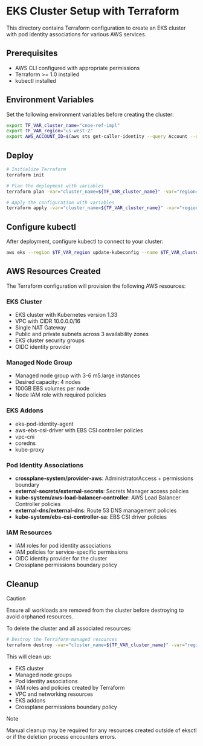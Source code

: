 # EKS Cluster Setup with Terraform

This directory contains Terraform configuration to create an EKS cluster with pod identity associations for various AWS services.

## Prerequisites

- AWS CLI configured with appropriate permissions
- Terraform >= 1.0 installed
- kubectl installed

## Environment Variables

Set the following environment variables before creating the cluster:

```bash
export TF_VAR_cluster_name="cnoe-ref-impl"
export TF_VAR_region="us-west-2"
export AWS_ACCOUNT_ID=$(aws sts get-caller-identity --query Account --output text)
```

## Deploy

```bash
# Initialize Terraform
terraform init

# Plan the deployment with variables
terraform plan -var="cluster_name=${TF_VAR_cluster_name}" -var="region=${TF_VAR_region}"

# Apply the configuration with variables
terraform apply -var="cluster_name=${TF_VAR_cluster_name}" -var="region=${TF_VAR_region}"
```

## Configure kubectl

After deployment, configure kubectl to connect to your cluster:

```bash
aws eks --region $TF_VAR_region update-kubeconfig --name $TF_VAR_cluster_name
```

## AWS Resources Created

The Terraform configuration will provision the following AWS resources:

### EKS Cluster
- EKS cluster with Kubernetes version 1.33
- VPC with CIDR 10.0.0.0/16
- Single NAT Gateway
- Public and private subnets across 3 availability zones
- EKS cluster security groups
- OIDC identity provider

### Managed Node Group
- Managed node group with 3-6 m5.large instances
- Desired capacity: 4 nodes
- 100GB EBS volumes per node
- Node IAM role with required policies

### EKS Addons
- eks-pod-identity-agent
- aws-ebs-csi-driver with EBS CSI controller policies
- vpc-cni
- coredns
- kube-proxy

### Pod Identity Associations
- **crossplane-system/provider-aws**: AdministratorAccess + permissions boundary
- **external-secrets/external-secrets**: Secrets Manager access policies
- **kube-system/aws-load-balancer-controller**: AWS Load Balancer Controller policies
- **external-dns/external-dns**: Route 53 DNS management policies
- **kube-system/ebs-csi-controller-sa**: EBS CSI driver policies

### IAM Resources
- IAM roles for pod identity associations
- IAM policies for service-specific permissions
- OIDC identity provider for the cluster
- Crossplane permissions boundary policy

## Cleanup

> [!CAUTION]
> Ensure all workloads are removed from the cluster before destroying to avoid orphaned resources.

To delete the cluster and all associated resources:

```bash
# Destroy the Terraform-managed resources
terraform destroy -var="cluster_name=${TF_VAR_cluster_name}" -var="region=${TF_VAR_region}"
```

This will clean up:
- EKS cluster
- Managed node groups
- Pod identity associations
- IAM roles and policies created by Terraform
- VPC and networking resources
- EKS addons
- Crossplane permissions boundary policy


> [!NOTE]
> Manual cleanup may be required for any resources created outside of eksctl or if the deletion process encounters errors.